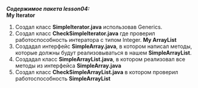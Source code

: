***Содержимое пакета lesson04:***
<br/>
**My Iterator**
1. Создал класс **SimpleIterator.java** использовав Generics.
2. Создал класс **CheckSimpleIterator.java** где проверил работоспособность интератора с типом Integer.
**My ArrayList**
3. Создадал интерфейс **SimpleArray.java**, в котором написал методы, которые должны будут реализовываться в нашем **SimpleArrayList**.
4. Создадал класс **SimpleArrayList.java**, в котором реализовал все методы из интерфейса **SimpleArray.java**
5. Создал класс **CheckSimpleArrayList.java** в котором проверил работоспособность **SimpleArrayList**